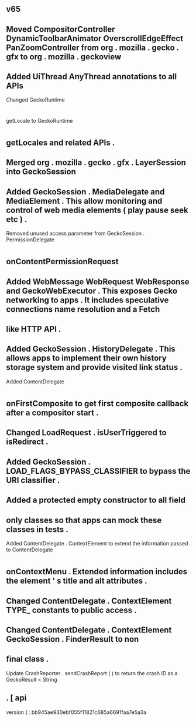 #
v65
-
Moved
CompositorController
DynamicToolbarAnimator
OverscrollEdgeEffect
PanZoomController
from
org
.
mozilla
.
gecko
.
gfx
to
org
.
mozilla
.
geckoview
-
Added
UiThread
AnyThread
annotations
to
all
APIs
-
Changed
GeckoRuntime
#
getLocale
to
GeckoRuntime
#
getLocales
and
related
APIs
.
-
Merged
org
.
mozilla
.
gecko
.
gfx
.
LayerSession
into
GeckoSession
-
Added
GeckoSession
.
MediaDelegate
and
MediaElement
.
This
allow
monitoring
and
control
of
web
media
elements
(
play
pause
seek
etc
)
.
-
Removed
unused
access
parameter
from
GeckoSession
.
PermissionDelegate
#
onContentPermissionRequest
-
Added
WebMessage
WebRequest
WebResponse
and
GeckoWebExecutor
.
This
exposes
Gecko
networking
to
apps
.
It
includes
speculative
connections
name
resolution
and
a
Fetch
-
like
HTTP
API
.
-
Added
GeckoSession
.
HistoryDelegate
.
This
allows
apps
to
implement
their
own
history
storage
system
and
provide
visited
link
status
.
-
Added
ContentDelegate
#
onFirstComposite
to
get
first
composite
callback
after
a
compositor
start
.
-
Changed
LoadRequest
.
isUserTriggered
to
isRedirect
.
-
Added
GeckoSession
.
LOAD_FLAGS_BYPASS_CLASSIFIER
to
bypass
the
URI
classifier
.
-
Added
a
protected
empty
constructor
to
all
field
-
only
classes
so
that
apps
can
mock
these
classes
in
tests
.
-
Added
ContentDelegate
.
ContextElement
to
extend
the
information
passed
to
ContentDelegate
#
onContextMenu
.
Extended
information
includes
the
element
'
s
title
and
alt
attributes
.
-
Changed
ContentDelegate
.
ContextElement
TYPE_
constants
to
public
access
.
-
Changed
ContentDelegate
.
ContextElement
GeckoSession
.
FinderResult
to
non
-
final
class
.
-
Update
CrashReporter
.
sendCrashReport
(
)
to
return
the
crash
ID
as
a
GeckoResult
<
String
>
.
[
api
-
version
]
:
bb945ae930ebf055f11821c685a6691faa7e5a3a

